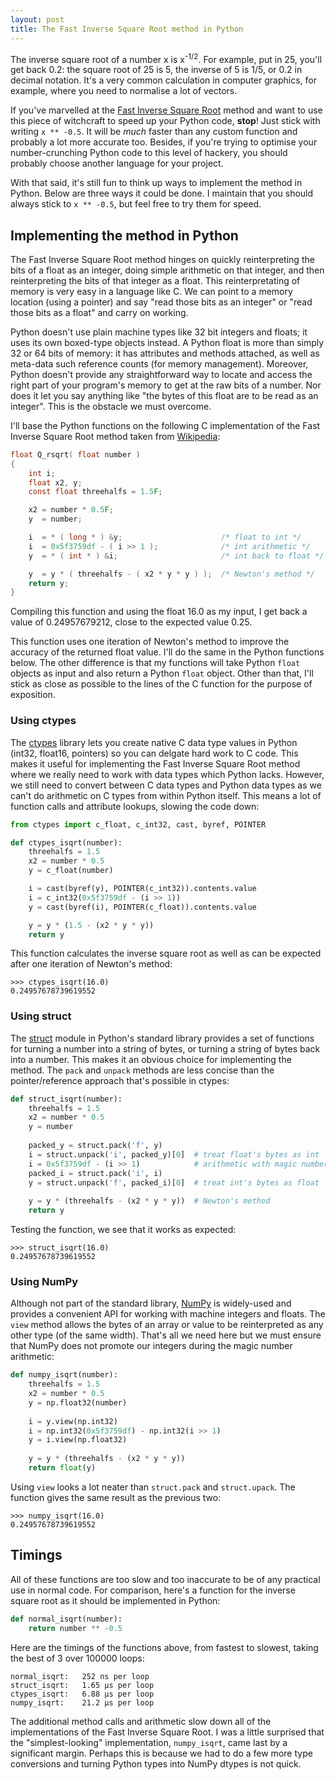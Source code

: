 ```yaml
---
layout: post
title: The Fast Inverse Square Root method in Python
---
```


The inverse square root of a number x is x<sup>-1/2</sup>. For example, put in 25, you'll get back 0.2: the square root of 25 is 5, the inverse of 5 is 1/5, or 0.2 in decimal notation. It's a very common calculation in computer graphics, for example, where you need to normalise a lot of vectors.

If you've marvelled at the [Fast Inverse Square Root](https://en.wikipedia.org/wiki/Fast_inverse_square_root) method and want to use this piece of witchcraft to speed up your Python code, **stop**! Just stick with writing `x ** -0.5`. It will be *much* faster than any custom function and probably a lot more accurate too. Besides, if you're trying to optimise your number-crunching Python code to this level of hackery, you should probably choose another language for your project.

With that said, it's still fun to think up ways to implement the method in Python. Below are three ways it could be done. I maintain that you should always stick to `x ** -0.5`, but feel free to try them for speed.

## Implementing the method in Python

The Fast Inverse Square Root method hinges on quickly reinterpreting the bits of a float as an integer, doing simple arithmetic on that integer, and then reinterpreting the bits of that integer as a float. This reinterpretating of memory is very easy in a language like C. We can point to a memory location (using a pointer) and say "read those bits as an integer" or "read those bits as a float" and carry on working.

Python doesn't use plain machine types like 32 bit integers and floats; it uses its own boxed-type objects instead. A Python float is more than simply 32 or 64 bits of memory: it has attributes and methods attached, as well as meta-data such reference counts (for memory management). Moreover, Python doesn't provide any straightforward way to locate and access the right part of your program's memory to get at the raw bits of a number. Nor does it let you say anything like "the bytes of this float are to be read as an integer". This is the obstacle we must overcome.

I'll base the Python functions on the following C implementation of the Fast Inverse Square Root method taken from [Wikipedia](https://en.wikipedia.org/wiki/Fast_inverse_square_root#Overview_of_the_code):

``` C
float Q_rsqrt( float number )
{
    int i;
    float x2, y;
    const float threehalfs = 1.5F;

    x2 = number * 0.5F;
    y  = number;

    i  = * ( long * ) &y;                      /* float to int */
    i  = 0x5f3759df - ( i >> 1 );              /* int arithmetic */
    y  = * ( int * ) &i;                       /* int back to float */

    y  = y * ( threehalfs - ( x2 * y * y ) );  /* Newton's method */
    return y;
}
```
Compiling this function and using the float 16.0 as my input, I get back a value of 0.24957679212, close to the expected value 0.25.

This function uses one iteration of Newton's method to improve the accuracy of the returned float value. I'll do the same in the Python functions below. The other difference is that my functions will take Python `float` objects as input and also return a Python `float` object. Other than that, I'll stick as close as possible to the lines of the C function for the purpose of exposition.

### Using ctypes

The [ctypes](https://docs.python.org/3/library/ctypes.html) library lets you create native C data type values in Python (int32, float16, pointers) so you can delgate hard work to C code. This makes it useful for implementing the Fast Inverse Square Root method where we really need to work with data types which Python lacks. However, we still need to convert between C data types and Python data types as we can't do arithmetic on C types from within Python itself. This means a lot of function calls and attribute lookups, slowing the code down:

``` python
from ctypes import c_float, c_int32, cast, byref, POINTER

def ctypes_isqrt(number):
    threehalfs = 1.5
    x2 = number * 0.5
    y = c_float(number)

    i = cast(byref(y), POINTER(c_int32)).contents.value
    i = c_int32(0x5f3759df - (i >> 1))
    y = cast(byref(i), POINTER(c_float)).contents.value

    y = y * (1.5 - (x2 * y * y))
    return y
```
This function calculates the inverse square root as well as can be expected after one iteration of Newton's method:

```
>>> ctypes_isqrt(16.0)
0.24957678739619552
```

### Using struct

The [struct](https://docs.python.org/3/library/struct.html) module in Python's standard library provides a set of functions for turning a number into a string of bytes, or turning a string of bytes back into a number. This makes it an obvious choice for implementing the method. The `pack` and `unpack` methods are less concise than the pointer/reference approach that's possible in ctypes:

``` python
def struct_isqrt(number):
    threehalfs = 1.5
    x2 = number * 0.5
    y = number
    
    packed_y = struct.pack('f', y)       
    i = struct.unpack('i', packed_y)[0]  # treat float's bytes as int 
    i = 0x5f3759df - (i >> 1)            # arithmetic with magic number
    packed_i = struct.pack('i', i)
    y = struct.unpack('f', packed_i)[0]  # treat int's bytes as float
    
    y = y * (threehalfs - (x2 * y * y))  # Newton's method
    return y
```
Testing the function, we see that it works as expected:

```
>>> struct_isqrt(16.0)
0.24957678739619552
```

### Using NumPy

Although not part of the standard library, [NumPy](http://www.numpy.org/) is widely-used and provides a convenient API for working with machine integers and floats. The `view` method allows the bytes of an array or value to be reinterpreted as any other type (of the same width). That's all we need here but we must ensure that NumPy does not promote our integers during the magic number arithmetic:


``` python
def numpy_isqrt(number):
    threehalfs = 1.5
    x2 = number * 0.5
    y = np.float32(number)
    
    i = y.view(np.int32)
    i = np.int32(0x5f3759df) - np.int32(i >> 1)
    y = i.view(np.float32)
    
    y = y * (threehalfs - (x2 * y * y))
    return float(y)
```
Using `view` looks a lot neater than `struct.pack` and `struct.upack`. The function gives the same result as the previous two:

```
>>> numpy_isqrt(16.0)
0.24957678739619552
```

## Timings

All of these functions are too slow and too inaccurate to be of any practical use in normal code. For comparison, here's a function for the inverse square root as it should be implemented in Python:

``` python
def normal_isqrt(number):
    return number ** -0.5
```
Here are the timings of the functions above, from fastest to slowest, taking the best of 3 over 100000 loops:

```
normal_isqrt:   252 ns per loop
struct_isqrt:   1.65 µs per loop
ctypes_isqrt:   6.88 µs per loop
numpy_isqrt:    21.2 µs per loop
```

The additional method calls and arithmetic slow down all of the implementations of the Fast Inverse Square Root. I was a little surprised that the "simplest-looking" implementation, `numpy_isqrt`, came last by a significant margin. Perhaps this is because we had to do a few more type conversions and turning Python types into NumPy dtypes is not quick. 



